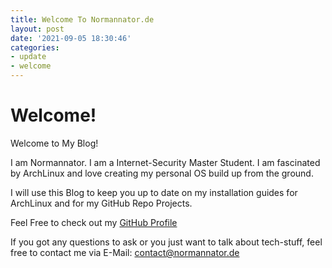 ```yaml
---
title: Welcome To Normannator.de
layout: post
date: '2021-09-05 18:30:46'
categories:
- update
- welcome
---
```


# Welcome!
Welcome to My Blog!

I am Normannator. I am a Internet-Security Master Student. I am fascinated by ArchLinux and love creating my personal OS build up from the ground.

I will use this Blog to keep you up to date on my installation guides for ArchLinux and for my GitHub Repo Projects.

Feel Free to check out my [GitHub Profile](https://github.com/normannator)

If you got any questions to ask or you just want to talk about tech-stuff, feel free to contact me via E-Mail: contact@normannator.de

